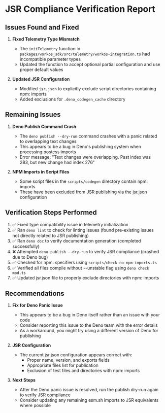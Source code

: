 # JSR Compliance Verification Report

## Issues Found and Fixed

1. **Fixed Telemetry Type Mismatch**
   - The `initTelemetry` function in
     `packages/workos_sdk/src/telemetry/workos-integration.ts` had incompatible
     parameter types
   - Updated the function to accept optional partial configuration and use
     proper default values

2. **Updated JSR Configuration**
   - Modified `jsr.json` to explicitly exclude script directories containing
     npm: imports
   - Added exclusions for `.deno_codegen_cache` directory

## Remaining Issues

1. **Deno Publish Command Crash**
   - The `deno publish --dry-run` command crashes with a panic related to
     overlapping text changes
   - This appears to be a bug in Deno's publishing system when processing
     postcss imports
   - Error message: "Text changes were overlapping. Past index was 283, but new
     change had index 276"

2. **NPM Imports in Script Files**
   - Some script files in the `scripts/codegen` directory contain npm: imports
   - These have been excluded from JSR publishing via the jsr.json configuration

## Verification Steps Performed

1. ✅ Fixed type compatibility issue in telemetry initialization
2. ✅ Ran `deno lint` to check for linting issues (found pre-existing issues not
   directly related to JSR publishing)
3. ✅ Ran `deno doc` to verify documentation generation (completed successfully)
4. ❌ Attempted `deno publish --dry-run` to verify JSR compliance (crashed due
   to Deno bug)
5. ✅ Checked for npm: specifiers using `scripts/check-no-npm-imports.ts`
6. ✅ Verified all files compile without --unstable flag using
   `deno check mod.ts`
7. ✅ Updated jsr.json file to properly exclude directories with npm: imports

## Recommendations

1. **Fix for Deno Panic Issue**
   - This appears to be a bug in Deno itself rather than an issue with your code
   - Consider reporting this issue to the Deno team with the error details
   - As a workaround, you might try using a different version of Deno for
     publishing

2. **JSR Configuration**
   - The current jsr.json configuration appears correct with:
     - Proper name, version, and exports fields
     - Appropriate files list for publication
     - Exclusion of test files and directories with npm: imports

3. **Next Steps**
   - After the Deno panic issue is resolved, run the publish dry-run again to
     verify JSR compliance
   - Consider updating any remaining esm.sh imports to JSR equivalents where
     possible
